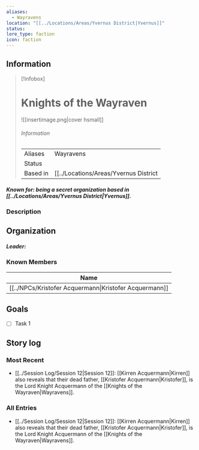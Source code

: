 ```yaml
---
aliases:
  - Wayravens
location: "[[../Locations/Areas/Yvernus District|Yvernus]]"
status: 
lore_type: faction
icon: faction
---
```

## Information
> [!infobox]
> # Knights of the Wayraven
> ![[insertimage.png|cover hsmall]]
> ###### Information
> |   |  |
> | ---- | ---- |
> | Aliases | Wayravens|
> | Status| |
> | Based in|  [[../Locations/Areas/Yvernus District|Yvernus District]]|
##### Known for: being a secret organization based in [[../Locations/Areas/Yvernus District|Yvernus]].
### Description
## Organization
##### Leader:
### Known Members
| Name                                                   |
| ------------------------------------------------------ |
| [[../NPCs/Kristofer Acquermann\|Kristofer Acquermann]] |

## Goals
- [ ] Task 1
## Story log
### Most Recent
- [[../Session Log/Session 12|Session 12]]: [[Kirren Acquermann|Kirren]] also reveals that their dead father, [[Kristofer Acquermann|Kristofer]], is the Lord Knight Acquermann of the [[Knights of the Wayraven|Wayravens]].

### All Entries
- [[../Session Log/Session 12|Session 12]]: [[Kirren Acquermann|Kirren]] also reveals that their dead father, [[Kristofer Acquermann|Kristofer]], is the Lord Knight Acquermann of the [[Knights of the Wayraven|Wayravens]].
